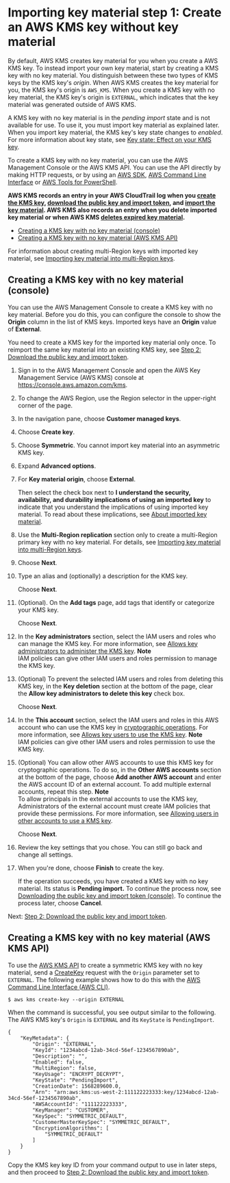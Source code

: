 # Importing key material step 1: Create an AWS KMS key without key material<a name="importing-keys-create-cmk"></a>

By default, AWS KMS creates key material for you when you create a AWS KMS key\. To instead import your own key material, start by creating a KMS key with no key material\. You distinguish between these two types of KMS keys by the KMS key's *origin*\. When AWS KMS creates the key material for you, the KMS key's origin is `AWS_KMS`\. When you create a KMS key with no key material, the KMS key's origin is `EXTERNAL`, which indicates that the key material was generated outside of AWS KMS\.

A KMS key with no key material is in the *pending import* state and is not available for use\. To use it, you must import key material as explained later\. When you import key material, the KMS key's key state changes to *enabled*\. For more information about key state, see [Key state: Effect on your KMS key](key-state.md)\.

To create a KMS key with no key material, you can use the AWS Management Console or the AWS KMS API\. You can use the API directly by making HTTP requests, or by using an [AWS SDK](https://aws.amazon.com/tools/#sdk), [AWS Command Line Interface](https://docs.aws.amazon.com/cli/latest/userguide/) or [AWS Tools for PowerShell](https://docs.aws.amazon.com/powershell/latest/userguide/)\.

**AWS KMS records an entry in your AWS CloudTrail log when you [create the KMS key](ct-createkey.md), [download the public key and import token](ct-getparametersforimport.md), and [import the key material](ct-importkeymaterial.md)\. AWS KMS also records an entry when you delete imported key material or when AWS KMS [deletes expired key material](ct-deleteexpiredkeymaterial.md)\.**
+ [Creating a KMS key with no key material \(console\)](#importing-keys-create-cmk-console)
+ [Creating a KMS key with no key material \(AWS KMS API\)](#importing-keys-create-cmk-api)

For information about creating multi\-Region keys with imported key material, see [Importing key material into multi\-Region keys](multi-region-keys-import.md)\.

## Creating a KMS key with no key material \(console\)<a name="importing-keys-create-cmk-console"></a>

You can use the AWS Management Console to create a KMS key with no key material\. Before you do this, you can configure the console to show the **Origin** column in the list of KMS keys\. Imported keys have an **Origin** value of **External**\.

You need to create a KMS key for the imported key material only once\. To reimport the same key material into an existing KMS key, see [Step 2: Download the public key and import token](importing-keys-get-public-key-and-token.md)\.

1. Sign in to the AWS Management Console and open the AWS Key Management Service \(AWS KMS\) console at [https://console\.aws\.amazon\.com/kms](https://console.aws.amazon.com/kms)\.

1. To change the AWS Region, use the Region selector in the upper\-right corner of the page\.

1. In the navigation pane, choose **Customer managed keys**\.

1. Choose **Create key**\.

1. Choose **Symmetric**\. You cannot import key material into an asymmetric KMS key\.

1. Expand **Advanced options**\.

1. For **Key material origin**, choose **External**\. 

   Then select the check box next to **I understand the security, availability, and durability implications of using an imported key** to indicate that you understand the implications of using imported key material\. To read about these implications, see [About imported key material](importing-keys.md#importing-keys-considerations)\.

1. Use the **Multi\-Region replication** section only to create a multi\-Region primary key with no key material\. For details, see [Importing key material into multi\-Region keys](multi-region-keys-import.md)\.

1. Choose **Next**\.

1. Type an alias and \(optionally\) a description for the KMS key\. 

   Choose **Next**\.

1. \(Optional\)\. On the **Add tags** page, add tags that identify or categorize your KMS key\. 

   Choose **Next**\.

1. In the **Key administrators** section, select the IAM users and roles who can manage the KMS key\. For more information, see [Allows key administrators to administer the KMS key](key-policies.md#key-policy-default-allow-administrators)\. 
**Note**  
IAM policies can give other IAM users and roles permission to manage the KMS key\.

1. \(Optional\) To prevent the selected IAM users and roles from deleting this KMS key, in the **Key deletion** section at the bottom of the page, clear the **Allow key administrators to delete this key** check box\.

   Choose **Next**\.

1. In the **This account** section, select the IAM users and roles in this AWS account who can use the KMS key in [cryptographic operations](concepts.md#cryptographic-operations)\. For more information, see [Allows key users to use the KMS key](key-policies.md#key-policy-default-allow-users)\.
**Note**  
IAM policies can give other IAM users and roles permission to use the KMS key\.

1. \(Optional\) You can allow other AWS accounts to use this KMS key for cryptographic operations\. To do so, in the **Other AWS accounts** section at the bottom of the page, choose **Add another AWS account** and enter the AWS account ID of an external account\. To add multiple external accounts, repeat this step\.
**Note**  
To allow principals in the external accounts to use the KMS key, Administrators of the external account must create IAM policies that provide these permissions\. For more information, see [Allowing users in other accounts to use a KMS key](key-policy-modifying-external-accounts.md)\.

   Choose **Next**\.

1. Review the key settings that you chose\. You can still go back and change all settings\.

1. When you're done, choose **Finish** to create the key\.

   If the operation succeeds, you have created a KMS key with no key material\. Its status is **Pending import\.** To continue the process now, see [Downloading the public key and import token \(console\)](importing-keys-get-public-key-and-token.md#importing-keys-get-public-key-and-token-console)\. To continue the process later, choose **Cancel**\.

Next: [Step 2: Download the public key and import token](importing-keys-get-public-key-and-token.md)\.

## Creating a KMS key with no key material \(AWS KMS API\)<a name="importing-keys-create-cmk-api"></a>

To use the [AWS KMS API](https://docs.aws.amazon.com/kms/latest/APIReference/) to create a symmetric KMS key with no key material, send a [CreateKey](https://docs.aws.amazon.com/kms/latest/APIReference/API_CreateKey.html) request with the `Origin` parameter set to `EXTERNAL`\. The following example shows how to do this with the [AWS Command Line Interface \(AWS CLI\)](https://aws.amazon.com/cli/)\.

```
$ aws kms create-key --origin EXTERNAL
```

When the command is successful, you see output similar to the following\. The AWS KMS key's `Origin` is `EXTERNAL` and its `KeyState` is `PendingImport`\.

```
{
    "KeyMetadata": {
        "Origin": "EXTERNAL",
        "KeyId": "1234abcd-12ab-34cd-56ef-1234567890ab",
        "Description": "",
        "Enabled": false,
        "MultiRegion": false,
        "KeyUsage": "ENCRYPT_DECRYPT",
        "KeyState": "PendingImport",
        "CreationDate": 1568289600.0,
        "Arn": "arn:aws:kms:us-west-2:111122223333:key/1234abcd-12ab-34cd-56ef-1234567890ab",
        "AWSAccountId": "111122223333",
        "KeyManager": "CUSTOMER",
        "KeySpec": "SYMMETRIC_DEFAULT",
        "CustomerMasterKeySpec": "SYMMETRIC_DEFAULT",
        "EncryptionAlgorithms": [
            "SYMMETRIC_DEFAULT"
        ]
    }
}
```

Copy the KMS key key ID from your command output to use in later steps, and then proceed to [Step 2: Download the public key and import token](importing-keys-get-public-key-and-token.md)\.